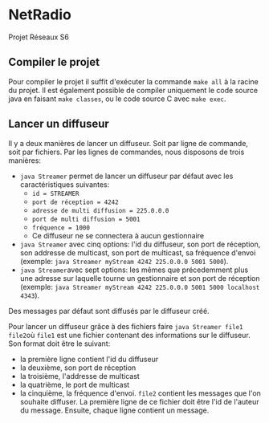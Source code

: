 # NetRadio
Projet Réseaux S6

## Compiler le projet

Pour compiler le projet il suffit d'exécuter la commande `make all` à la racine du projet. Il est également possible de compiler uniquement le code source java en faisant `make classes`, ou le code source C avec `make exec`.

## Lancer un diffuseur

Il y a deux manières de lancer un diffuseur. Soit par ligne de commande, soit par fichiers. Par les lignes de commandes, nous disposons de trois manières:
* ``java Streamer`` permet de lancer un diffuseur par défaut avec les caractéristiques suivantes:
    * ``id = STREAMER``
    * ``port de réception = 4242``
    *  ``adresse de multi diffusion = 225.0.0.0``
    * ``port de multi diffusion = 5001``
    * ``fréquence = 1000``
    * Ce diffuseur ne se connectera à aucun gestionnaire
* ``java Streamer`` avec cinq options: l'id du diffuseur, son port de réception, son addresse de multicast, son port de multicast, sa fréquence d'envoi (exemple: ``java Streamer myStream 4242 225.0.0.0 5001 5000``).
* ``java Streamer``avec sept options: les mêmes que précedemment plus une adresse sur laquelle tourne un gestionnaire et son port de réception (exemple: ``java Streamer myStream 4242 225.0.0.0 5001 5000 localhost 4343``).

Des messages par défaut sont diffusés par le diffuseur créé.

Pour lancer un diffuseur grâce à des fichiers faire ``java Streamer file1 file2``où ``file1`` est une fichier contenant des informations sur le diffuseur. Son format doit être le suivant:
* la première ligne contient l'id du diffuseur
* la deuxième, son port de réception
* la troisième, l'addresse de multicast
* la quatrième, le port de multicast
* la cinquième, la fréquence d'envoi.
``file2`` contient les messages que l'on souhaite diffuser. La première ligne de ce fichier doit être l'id de l'auteur du message. Ensuite, chaque ligne contient un message.